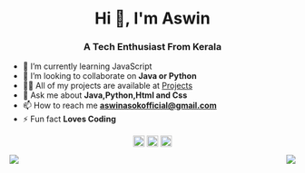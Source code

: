 <h1 align="center">Hi 👋, I'm Aswin </h1>
<h3 align="center">A Tech Enthusiast From Kerala</h3>

- 🔭 I’m currently learning JavaScript
- 👯 I’m looking to collaborate on **Java or Python**
- 👨‍💻 All of my projects are available at [Projects](https://github.com/AswinAsok?tab=repositories)
- 💬 Ask me about **Java,Python,Html and Css**
- 📫 How to reach me **aswinasokofficial@gmail.com**
- ⚡ Fun fact **Loves Coding**

<p align="center">
<a href="https://linkedin.com/in/aswin-asok-b330541b0" target="blank"><img align="center" src="https://cdn.jsdelivr.net/npm/simple-icons@3.0.1/icons/linkedin.svg" alt="aswin-asok-b330541b0" height="20" width="20" /></a>
<a href="https://fb.com/aswinasokofficial" target="blank"><img align="center" src="https://cdn.jsdelivr.net/npm/simple-icons@3.0.1/icons/facebook.svg" alt="aswinasokofficial" height="20" width="20" /></a>
<a href="https://instagram.com/_aswin_asok_" target="blank"><img align="center" src="https://cdn.jsdelivr.net/npm/simple-icons@3.0.1/icons/instagram.svg" alt="_aswin_asok_" height="20" width="20" /></a>
</p>

<p float="left">
  <img src=https://github-readme-stats.vercel.app/api?username=aswinasok&show_icons=true&theme=radical>
  <img align="right" src=https://github-readme-stats.vercel.app/api/top-langs/?username=aswinasok&layout=compact> 
</p>
